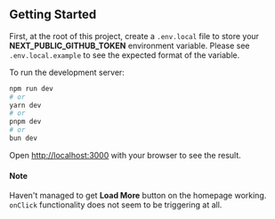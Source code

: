 ## Getting Started

First, at the root of this project, create a `.env.local` file to store your **NEXT_PUBLIC_GITHUB_TOKEN** environment variable. Please see `.env.local.example` to see the expected format of the variable.

To run the development server:

```bash
npm run dev
# or
yarn dev
# or
pnpm dev
# or
bun dev
```

Open [http://localhost:3000](http://localhost:3000) with your browser to see the result.

#### Note
Haven't managed to get **Load More** button on the homepage working. `onClick` functionality does not seem to be triggering at all.
